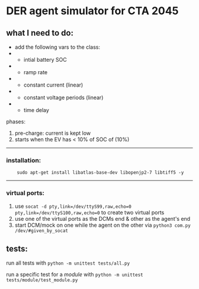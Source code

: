 # DER agent simulator for CTA 2045
## what I need to do:
* add the following vars to the class:
* * intial battery SOC
* * ramp rate
* * constant current (linear)
* * constant voltage periods (linear)
* * time delay

phases:
1. pre-charge: current is kept low
2. starts when the EV has < 10% of SOC of (10%)

------------------- 

### installation:
```
    sudo apt-get install libatlas-base-dev libopenjp2-7 libtiff5 -y 
```
------------------- 

### virtual ports:
1. use `socat -d pty,link=/dev/ttyS99,raw,echo=0 pty,link=/dev/ttyS100,raw,echo=0` to create two virtual ports
2. use one of the virtual ports as the DCMs end & other as the agent's end
3. start DCM/mock on one while the agent on the other via `python3 com.py /dev/#given_by_socat`


## tests:
run all tests with `python -m unittest tests/all.py`

run a specific test for a _module_ with `python -m unittest tests/module/test_module.py`